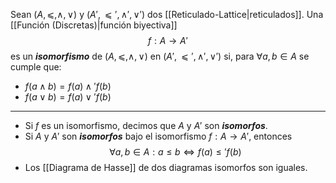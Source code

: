 Sean $(A,⩽,∧,∨)$ y $(A',⩽',∧',∨')$ dos [[Reticulado-Lattice|reticulados]].
Una [[Función (Discretas)|función biyectiva]] $$f:A→A'$$ es un ***isomorfismo*** de $(A,⩽,∧,∨)$ en $(A',⩽',∧',∨')$ si, para $∀a,b∈A$ se cumple que:
- $f(a∧b)=f(a)∧'f(b)$
- $f(a∨b)=f(a)∨'f(b)$
***
- Si $f$ es un isomorfismo, decimos que $A$ y $A'$ son ***isomorfos***.
- Si $A$ y $A'$ son ***isomorfos*** bajo el isomorfismo $f:A→A'$, entonces$$∀a,b∈A:a≤b ⇔ f(a)≤'f(b)$$
- Los [[Diagrama de Hasse]] de dos diagramas isomorfos son iguales.